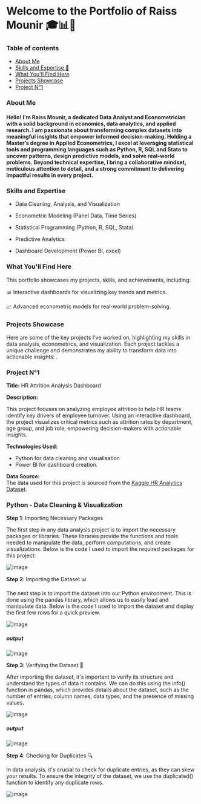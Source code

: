 
 
# Welcome to the Portfolio of Raiss Mounir 🎓📊🚀 

### Table of contents
- [About Me](#about-me)
- [Skills and Expertise 🚀](#skills-and-expertise)
- [What You'll Find Here](#what-youll-find-here)
- [Projects Showcase](#projects-showcase)
- [Project N°1](#project-n1)







  
  



### About Me 

#### Hello! I'm Raiss Mounir, a dedicated Data Analyst and Econometrician with a solid background in economics, data analytics, and applied research. I am passionate about transforming complex datasets into meaningful insights that empower informed decision-making. Holding a Master’s degree in Applied Econometrics, I excel at leveraging statistical tools and programming languages such as Python, R, SQL and Stata to uncover patterns, design predictive models, and solve real-world problems. Beyond technical expertise, I bring a collaborative mindset, meticulous attention to detail, and a strong commitment to delivering impactful results in every project.

###  Skills and Expertise 
- Data Cleaning, Analysis, and Visualization

- Econometric Modeling (Panel Data, Time Series)
 
- Statistical Programming (Python, R, SQL, Stata)

- Predictive Analytics 

- Dashboard Development (Power BI, excel)

###  What You'll Find Here 
This portfolio showcases my projects, skills, and achievements, including:

📊 Interactive dashboards for visualizing key trends and metrics.

📈 Advanced econometric models for real-world problem-solving.


### Projects Showcase 

Here are some of the key projects I’ve worked on, highlighting my skills in data analysis, econometrics, and visualization. Each project tackles a unique challenge and demonstrates my ability to transform data into actionable insights:
.














  
### Project N°1


**Title:**  HR Attrition Analysis Dashboard

**Description:**

This project focuses on analyzing employee attrition to help HR teams identify key drivers of employee turnover. Using an interactive dashboard, the project visualizes critical metrics such as attrition rates by department, age group, and job role, empowering decision-makers with actionable insights.

**Technologies Used:** 

- Python for data cleaning and visualisation
- Power BI for dashboard creation.

**Data Source:**  
The data used for this project is sourced from the [Kaggle HR Analytics Dataset](https://www.kaggle.com/datasets/pavansubhasht/ibm-hr-analytics-attrition-dataset).

### Python - Data Cleaning & Visualization 
**Step 1**: Importing Necessary Packages

The first step in any data analysis project is to import the necessary packages or libraries. These libraries provide the functions and tools needed to manipulate the data, perform computations, and create visualizations. Below is the code I used to import the required packages for this project:

![image](https://github.com/user-attachments/assets/2cb3f92b-eadf-43f4-8037-44612a090145)

 **Step 2**: Importing the Dataset 📊
 
The next step is to import the dataset into our Python environment. This is done using the pandas library, which allows us to easily load and manipulate data. Below is the code I used to import the dataset and display the first few rows for a quick preview.


![image](https://github.com/user-attachments/assets/8cfd8fd7-1ee6-438e-a270-f38f56699f98)

##### output 

![image](https://github.com/user-attachments/assets/353dd663-09c2-4164-be01-4b6aafe51560)

**Step 3**: Verifying the Dataset 🧐

After importing the dataset, it's important to verify its structure and understand the types of data it contains. We can do this using the info() function in pandas, which provides details about the dataset, such as the number of entries, column names, data types, and the presence of missing values.

![image](https://github.com/user-attachments/assets/b7709037-80c1-4d09-a208-b7440a32584a)

##### output 

![image](https://github.com/user-attachments/assets/6027d574-48d0-4e16-92cc-1abb4a55460c)

**Step 4**: Checking for Duplicates 🔍

In data analysis, it's crucial to check for duplicate entries, as they can skew your results. To ensure the integrity of the dataset, we use the duplicated() function to identify any duplicate rows.


![image](https://github.com/user-attachments/assets/23660a78-47e6-409c-bec7-cb44a708de89)


